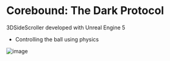 # Corebound: The Dark Protocol

3DSideScroller developed with Unreal Engine 5

- Controlling the ball using physics

![image](https://github.com/user-attachments/assets/2a24b334-c36b-4c5b-bfdc-b609ac49a499)
